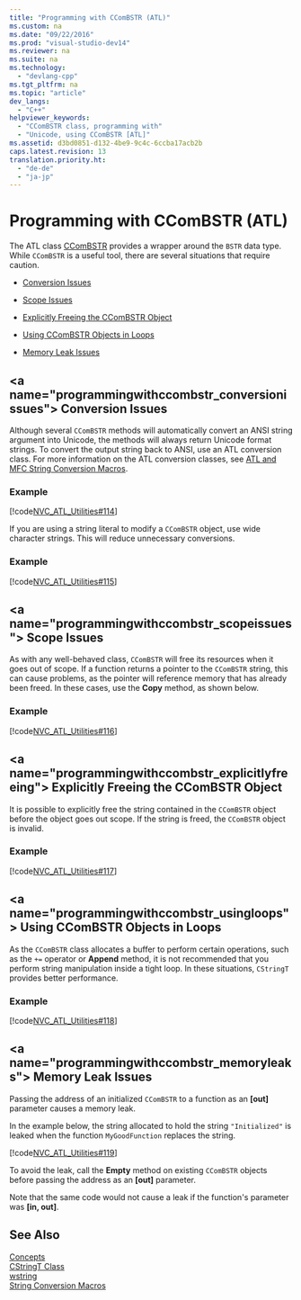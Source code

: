 ```yaml
---
title: "Programming with CComBSTR (ATL)"
ms.custom: na
ms.date: "09/22/2016"
ms.prod: "visual-studio-dev14"
ms.reviewer: na
ms.suite: na
ms.technology: 
  - "devlang-cpp"
ms.tgt_pltfrm: na
ms.topic: "article"
dev_langs: 
  - "C++"
helpviewer_keywords: 
  - "CComBSTR class, programming with"
  - "Unicode, using CComBSTR [ATL]"
ms.assetid: d3bd0851-d132-4be9-9c4c-6ccba17acb2b
caps.latest.revision: 13
translation.priority.ht: 
  - "de-de"
  - "ja-jp"
---
```

# Programming with CComBSTR (ATL)
The ATL class [CComBSTR](../vs140/ccombstr-class.md) provides a wrapper around the `BSTR` data type. While `CComBSTR` is a useful tool, there are several situations that require caution.  
  
-   [Conversion Issues](#programmingwithccombstr_conversionissues)  
  
-   [Scope Issues](#programmingwithccombstr_scopeissues)  
  
-   [Explicitly Freeing the CComBSTR Object](#programmingwithccombstr_explicitlyfreeing)  
  
-   [Using CComBSTR Objects in Loops](#programmingwithccombstr_usingloops)  
  
-   [Memory Leak Issues](#programmingwithccombstr_memoryleaks)  
  
##  \<a name="programmingwithccombstr_conversionissues"></a> Conversion Issues  
 Although several `CComBSTR` methods will automatically convert an ANSI string argument into Unicode, the methods will always return Unicode format strings. To convert the output string back to ANSI, use an ATL conversion class. For more information on the ATL conversion classes, see [ATL and MFC String Conversion Macros](../vs140/atl-and-mfc-string-conversion-macros.md).  
  
### Example  
 [!code[NVC_ATL_Utilities#114](../vs140/codesnippet/CPP/programming-with-ccombstr--atl-_1.cpp)]  
  
 If you are using a string literal to modify a `CComBSTR` object, use wide character strings. This will reduce unnecessary conversions.  
  
### Example  
 [!code[NVC_ATL_Utilities#115](../vs140/codesnippet/CPP/programming-with-ccombstr--atl-_2.cpp)]  
  
##  \<a name="programmingwithccombstr_scopeissues"></a> Scope Issues  
 As with any well-behaved class, `CComBSTR` will free its resources when it goes out of scope. If a function returns a pointer to the `CComBSTR` string, this can cause problems, as the pointer will reference memory that has already been freed. In these cases, use the **Copy** method, as shown below.  
  
### Example  
 [!code[NVC_ATL_Utilities#116](../vs140/codesnippet/CPP/programming-with-ccombstr--atl-_3.cpp)]  
  
##  \<a name="programmingwithccombstr_explicitlyfreeing"></a> Explicitly Freeing the CComBSTR Object  
 It is possible to explicitly free the string contained in the `CComBSTR` object before the object goes out scope. If the string is freed, the `CComBSTR` object is invalid.  
  
### Example  
 [!code[NVC_ATL_Utilities#117](../vs140/codesnippet/CPP/programming-with-ccombstr--atl-_4.cpp)]  
  
##  \<a name="programmingwithccombstr_usingloops"></a> Using CComBSTR Objects in Loops  
 As the `CComBSTR` class allocates a buffer to perform certain operations, such as the `+=` operator or **Append** method, it is not recommended that you perform string manipulation inside a tight loop. In these situations, `CStringT` provides better performance.  
  
### Example  
 [!code[NVC_ATL_Utilities#118](../vs140/codesnippet/CPP/programming-with-ccombstr--atl-_5.cpp)]  
  
##  \<a name="programmingwithccombstr_memoryleaks"></a> Memory Leak Issues  
 Passing the address of an initialized `CComBSTR` to a function as an **[out]** parameter causes a memory leak.  
  
 In the example below, the string allocated to hold the string `"Initialized"` is leaked when the function `MyGoodFunction` replaces the string.  
  
 [!code[NVC_ATL_Utilities#119](../vs140/codesnippet/CPP/programming-with-ccombstr--atl-_6.cpp)]  
  
 To avoid the leak, call the **Empty** method on existing `CComBSTR` objects before passing the address as an **[out]** parameter.  
  
 Note that the same code would not cause a leak if the function's parameter was **[in, out]**.  
  
## See Also  
 [Concepts](../vs140/active-template-library--atl--concepts.md)   
 [CStringT Class](../vs140/cstringt-class.md)   
 [wstring](../vs140/wstring.md)   
 [String Conversion Macros](../vs140/string-conversion-macros.md)